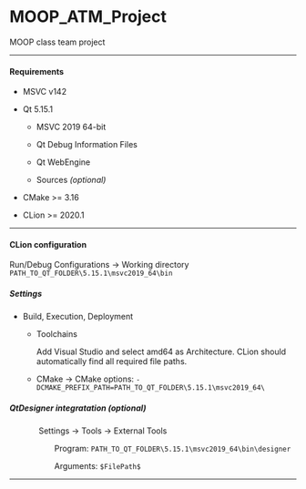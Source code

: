 # MOOP_ATM_Project

MOOP class team project

---

#### **Requirements**

- MSVC v142

- Qt 5.15.1
  
  - MSVC 2019 64-bit
  
  - Qt Debug Information Files
  
  - Qt WebEngine
  
  - Sources *(optional)*

- CMake >= 3.16

- CLion >= 2020.1 

---

#### CLion configuration

Run/Debug Configurations -> Working directory `PATH_TO_QT_FOLDER\5.15.1\msvc2019_64\bin`

##### Settings

- Build, Execution, Deployment
  
  - Toolchains
    
    Add Visual Studio and select amd64 as Architecture. CLion should automatically find all required file paths.
  
  - CMake -> CMake options:  `-DCMAKE_PREFIX_PATH=PATH_TO_QT_FOLDER\5.15.1\msvc2019_64\`

##### QtDesigner integratation *(optional)*

             Settings -> Tools -> External Tools

                    Program: `PATH_TO_QT_FOLDER\5.15.1\msvc2019_64\bin\designer`

                    Arguments: `$FilePath$`

---
